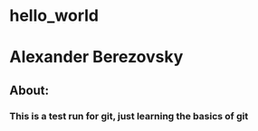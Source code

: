 # hello_world
# Alexander Berezovsky

## About: 
### This is a test run for git, just learning the basics of git
